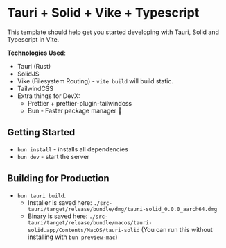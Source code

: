 # Tauri + Solid + Vike + Typescript

This template should help get you started developing with Tauri, Solid and Typescript in Vite.

**Technologies Used**:

- Tauri (Rust)
- SolidJS
- Vike (Filesystem Routing) - `vite build` will build static.
- TailwindCSS
- Extra things for DevX:
  - Prettier + prettier-plugin-tailwindcss
  - Bun - Faster package manager 🥳

## Getting Started

- `bun install` - installs all dependencies
- `bun dev` - start the server

## Building for Production

- `bun tauri build`.
  - Installer is saved here: `./src-tauri/target/release/bundle/dmg/tauri-solid_0.0.0_aarch64.dmg`
  - Binary is saved here: `./src-tauri/target/release/bundle/macos/tauri-solid.app/Contents/MacOS/tauri-solid` (You can run this without installing with `bun preview-mac`)
